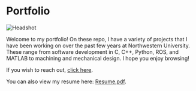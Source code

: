 # Portfolio

![Headshot](https://github.com/user-attachments/assets/1ba490a8-0eda-4a68-8f4d-693a82aa6fc4)

Welcome to my portfolio! On these repo, I have a variety of projects that I 
have been working on over the past few years at Northwestern University. 
These range from software development in C, C++, Python, ROS, and MATLAB to 
machining and mechanical design. I hope you enjoy browsing! 

If you wish to reach out, [click here](mailto:carolineterryn2025@u.northwestern.edu).

You can also view my resume here: [Resume.pdf](https://github.com/user-attachments/files/18142018/Resume.pdf).
